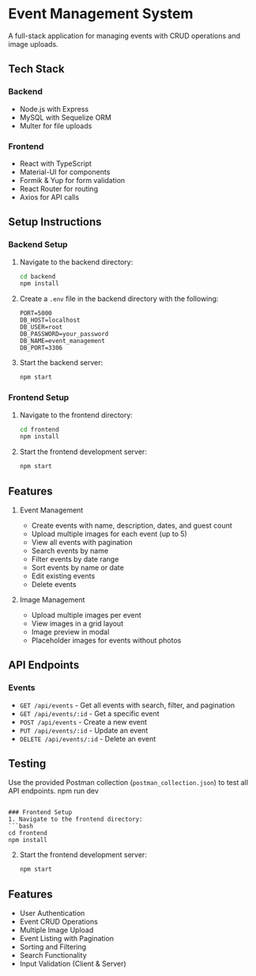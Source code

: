 # Event Management System

A full-stack application for managing events with CRUD operations and image uploads.

## Tech Stack

### Backend
- Node.js with Express
- MySQL with Sequelize ORM
- Multer for file uploads

### Frontend
- React with TypeScript
- Material-UI for components
- Formik & Yup for form validation
- React Router for routing
- Axios for API calls

## Setup Instructions

### Backend Setup
1. Navigate to the backend directory:
   ```bash
   cd backend
   npm install
   ```

2. Create a `.env` file in the backend directory with the following:
   ```
   PORT=5000
   DB_HOST=localhost
   DB_USER=root
   DB_PASSWORD=your_password
   DB_NAME=event_management
   DB_PORT=3306
   ```

3. Start the backend server:
   ```bash
   npm start
   ```

### Frontend Setup
1. Navigate to the frontend directory:
   ```bash
   cd frontend
   npm install
   ```

2. Start the frontend development server:
   ```bash
   npm start
   ```

## Features

1. Event Management
   - Create events with name, description, dates, and guest count
   - Upload multiple images for each event (up to 5)
   - View all events with pagination
   - Search events by name
   - Filter events by date range
   - Sort events by name or date
   - Edit existing events
   - Delete events

2. Image Management
   - Upload multiple images per event
   - View images in a grid layout
   - Image preview in modal
   - Placeholder images for events without photos

## API Endpoints

### Events
- `GET /api/events` - Get all events with search, filter, and pagination
- `GET /api/events/:id` - Get a specific event
- `POST /api/events` - Create a new event
- `PUT /api/events/:id` - Update an event
- `DELETE /api/events/:id` - Delete an event

## Testing

Use the provided Postman collection (`postman_collection.json`) to test all API endpoints.
   npm run dev
   ```

### Frontend Setup
1. Navigate to the frontend directory:
   ```bash
   cd frontend
   npm install
   ```

2. Start the frontend development server:
   ```bash
   npm start
   ```

## Features
- User Authentication
- Event CRUD Operations
- Multiple Image Upload
- Event Listing with Pagination
- Sorting and Filtering
- Search Functionality
- Input Validation (Client & Server)
